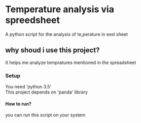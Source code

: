 # Temperature analysis via spreedsheet
A python script for the analysis of te,perature in exel sheet

## why shoud i use this project?
It helps me analyze tempratures mentioned in the spreadsheet

### Setup
You need  'python 3.5' <br>
This project depends on 'panda' library <br>


#### How to run?
you can run this script on your system
